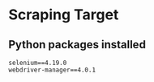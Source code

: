 # Scraping **Target**

## Python packages installed

```
selenium==4.19.0
webdriver-manager==4.0.1
```
